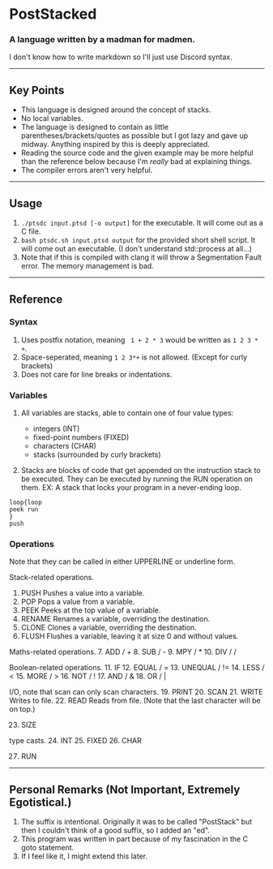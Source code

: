 # PostStacked
### A language written by a madman for madmen.
I don't know how to write markdown so I'll just use Discord syntax.

___

## Key Points

* This language is designed around the concept of stacks.
* No local variables.
* The language is designed to contain as little parentheses/brackets/quotes as possible but I got lazy and gave up midway. Anything inspired by this is deeply appreciated.
* Reading the source code and the given example may be more helpful than the reference below because I'm *really* bad at explaining things.
* The compiler errors aren't very helpful.

___

## Usage

1. ` ./ptsdc input.ptsd [-o output] ` for the executable. It will come out as a C file.
2. ` bash ptsdc.sh input.ptsd output ` for the provided short shell script. It will come out an executable. (I don't understand std::process at all...)
3. Note that if this is compiled with clang it will throw a Segmentation Fault error. The memory management is bad.

___

## Reference

### Syntax

1. Uses postfix notation, meaning ` 1 + 2 * 3` would be written as ` 1 2 3 * + `.
2. Space-seperated, meaning ` 1 2 3*+ ` is not allowed. (Except for curly brackets)
3. Does not care for line breaks or indentations.

### Variables

1. All variables are stacks, able to contain one of four value types:
    * integers (INT)
    * fixed-point numbers (FIXED)
    * characters (CHAR)
    * stacks (surrounded by curly brackets)

2. Stacks are blocks of code that get appended on the instruction stack to be executed. They can be executed by running the RUN operation on them.
EX: A stack that locks your program in a never-ending loop.
```
loop{loop
peek run
}
push
```

### Operations
Note that they can be called in either UPPERLINE or underline form.

Stack-related operations.
1. PUSH Pushes a value into a variable.
2. POP Pops a value from a variable.
3. PEEK Peeks at the top value of a variable.
4. RENAME Renames a variable, overriding the destination.
5. CLONE Clones a variable, overriding the destination.
6. FLUSH Flushes a variable, leaving it at size 0 and without values.

Maths-related operations.
7. ADD / +
8. SUB / -
9. MPY / *
10. DIV / /

Boolean-related operations.
11. IF
12. EQUAL / =
13. UNEQUAL / !=
14. LESS / <
15. MORE / >
16. NOT / !
17. AND / &
18. OR / |

I/O, note that scan can only scan characters.
19. PRINT
20. SCAN
21. WRITE Writes to file.
22. READ Reads from file. (Note that the last character will be on top.)

23. SIZE

type casts.
24. INT
25. FIXED
26. CHAR

27. RUN
___

## Personal Remarks (Not Important, Extremely Egotistical.)

1. The suffix is intentional. Originally it was to be called "PostStack" but then I couldn't think of a good suffix, so I added an "ed".
2. This program was written in part because of my fascination in the C goto statement.
3. If I feel like it, I might extend this later.
